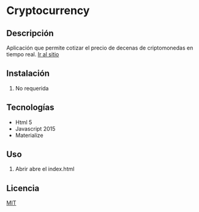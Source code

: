 # Cryptocurrency

## Descripción

Aplicación que permite cotizar el precio de decenas de criptomonedas en tiempo real.
[Ir al sitio](https://FerGuevaraM95.github.io/cryptocurrency/)

## Instalación

1. No requerida

## Tecnologías

- Html 5
- Javascript 2015
- Materialize


## Uso

1. Abrir abre el index.html

## Licencia

[MIT](http://opensource.org/licenses/MIT)

